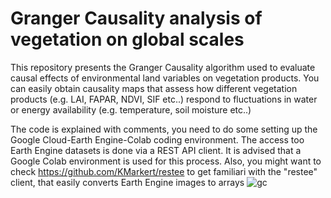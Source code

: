 # Granger Causality analysis of vegetation on global scales

This repository presents the Granger Causality algorithm used to evaluate causal effects of environmental land variables on vegetation products.
You can easily obtain causality maps that assess how different vegetation products (e.g. LAI, FAPAR, NDVI, SIF etc..) respond to fluctuations in water or energy availability (e.g. temperature, soil moisture etc..)

The code is explained with comments, you need to do some setting up the Google Cloud-Earth Engine-Colab coding environment. The access too Earth Engine datasets is done via a REST API client. It is advised that a Google Colab environment is used for this process. Also, you might want to check https://github.com/KMarkert/restee to get familiari with the "restee" client, that easily converts Earth Engine images to arrays
![gc](https://github.com/daviddkovacs/Granger_Causality_global/assets/123364246/74e4b62d-3173-47cf-8cc5-68d22c49e731)
